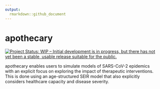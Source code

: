 ```yaml
---
output:
  rmarkdown::github_document
---
```


<!-- README.md is generated from README.Rmd. Please edit that file -->



# apothecary
<!-- badges: start -->
[![Project Status: WIP – Initial development is in progress, but there has not yet been a stable, usable release suitable for the public.](https://www.repostatus.org/badges/latest/wip.svg)](https://www.repostatus.org/#wip)
<!-- badges: end -->

apothecary enables users to simulate models of SARS-CoV-2 epidemics with an explicit focus on exploring the impact of therapeutic interventions. This is done using an age-structured SEIR model that also explicitly considers healthcare capacity and disease severity. 
